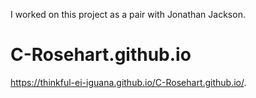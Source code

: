 I worked on this project as a pair with Jonathan Jackson.

# C-Rosehart.github.io
https://thinkful-ei-iguana.github.io/C-Rosehart.github.io/.
